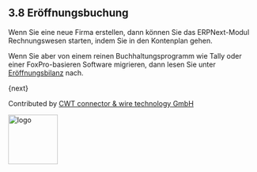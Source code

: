 ## 3.8 Eröffnungsbuchung

Wenn Sie eine neue Firma erstellen, dann können Sie das ERPNext-Modul Rechnungswesen starten, indem Sie in den Kontenplan gehen.

Wenn Sie aber von einem reinen Buchhaltungsprogramm wie Tally oder einer FoxPro-basieren Software migrieren, dann lesen Sie unter [Eröffnungsbilanz]({{docs_base_url}}/user/manual/en/accounts/opening-accounts.html) nach.

{next}

Contributed by <A HREF="http://www.cwt-kabel.de">CWT connector & wire technology GmbH</A>

<A HREF="http://www.cwt-kabel.de"><IMG alt="logo" src="http://www.cwt-assembly.com/sites/all/images/logo.png" height=100></A>
